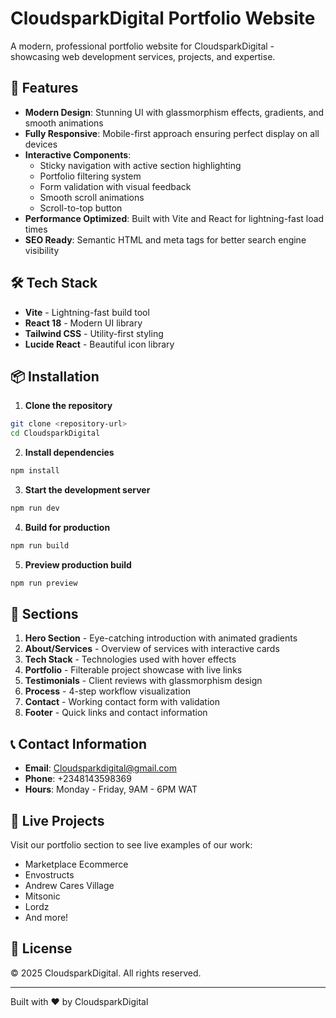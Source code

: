 # CloudsparkDigital Portfolio Website

A modern, professional portfolio website for CloudsparkDigital - showcasing web development services, projects, and expertise.

## 🚀 Features

- **Modern Design**: Stunning UI with glassmorphism effects, gradients, and smooth animations
- **Fully Responsive**: Mobile-first approach ensuring perfect display on all devices
- **Interactive Components**: 
  - Sticky navigation with active section highlighting
  - Portfolio filtering system
  - Form validation with visual feedback
  - Smooth scroll animations
  - Scroll-to-top button
- **Performance Optimized**: Built with Vite and React for lightning-fast load times
- **SEO Ready**: Semantic HTML and meta tags for better search engine visibility

## 🛠️ Tech Stack

- **Vite** - Lightning-fast build tool
- **React 18** - Modern UI library
- **Tailwind CSS** - Utility-first styling
- **Lucide React** - Beautiful icon library

## 📦 Installation

1. **Clone the repository**
```bash
git clone <repository-url>
cd CloudsparkDigital
```

2. **Install dependencies**
```bash
npm install
```

3. **Start the development server**
```bash
npm run dev
```

4. **Build for production**
```bash
npm run build
```

5. **Preview production build**
```bash
npm run preview
```

## 🎨 Sections

1. **Hero Section** - Eye-catching introduction with animated gradients
2. **About/Services** - Overview of services with interactive cards
3. **Tech Stack** - Technologies used with hover effects
4. **Portfolio** - Filterable project showcase with live links
5. **Testimonials** - Client reviews with glassmorphism design
6. **Process** - 4-step workflow visualization
7. **Contact** - Working contact form with validation
8. **Footer** - Quick links and contact information

## 📞 Contact Information

- **Email**: Cloudsparkdigital@gmail.com
- **Phone**: +2348143598369
- **Hours**: Monday - Friday, 9AM - 6PM WAT

## 🌟 Live Projects

Visit our portfolio section to see live examples of our work:
- Marketplace Ecommerce
- Envostructs
- Andrew Cares Village
- Mitsonic
- Lordz
- And more!

## 📝 License

© 2025 CloudsparkDigital. All rights reserved.

---

Built with ❤️ by CloudsparkDigital

